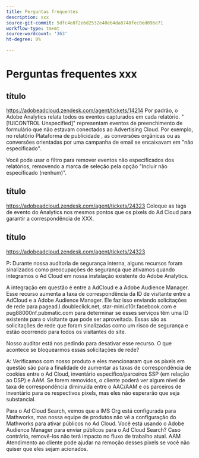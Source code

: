 ```yaml
---
title: Perguntas frequentes
description: xxx
source-git-commit: 5dfc4e8f2e6d2532e40eb4da8748fec0ed096e71
workflow-type: tm+mt
source-wordcount: '363'
ht-degree: 0%

---
```


# Perguntas frequentes xxx

## título

https://adobeadcloud.zendesk.com/agent/tickets/14214 Por padrão, o Adobe Analytics relata todos os eventos capturados em cada relatório. &quot;[!UICONTROL Unspecified]&quot; representam eventos de preenchimento de formulário que não estavam conectados ao Advertising Cloud. Por exemplo, no relatório Plataforma de publicidade , as conversões orgânicas ou as conversões orientadas por uma campanha de email se encaixavam em &quot;não especificado&quot;.

Você pode usar o filtro para remover eventos não especificados dos relatórios, removendo a marca de seleção pela opção &quot;Incluir não especificado (nenhum)&quot;. <!-- Not sure if this is in DSP or in Analytics Workspace -->

## título

https://adobeadcloud.zendesk.com/agent/tickets/24323 Coloque as tags de evento do Analytics nos mesmos pontos que os pixels do Ad Cloud para garantir a correspondência de XXX.

## título

https://adobeadcloud.zendesk.com/agent/tickets/24323

P: Durante nossa auditoria de segurança interna, alguns recursos foram sinalizados como preocupações de segurança que ativamos quando integramos o Ad Cloud em nossa instalação existente do Adobe Analytics.

A integração em questão é entre a AdCloud e a Adobe Audience Manager. Esse recurso aumenta a taxa de correspondência da ID de visitante entre a AdCloud e a Adobe Audience Manager. Ele faz isso enviando solicitações de rede para pagead.l.doubleclick.net, star-mini.c10r.facebook.com e pug88000nf.pubmatic.com para determinar se esses serviços têm uma ID existente para o visitante que pode ser aproveitada. Essas são as solicitações de rede que foram sinalizadas como um risco de segurança e estão ocorrendo para todos os visitantes do site.

Nosso auditor está nos pedindo para desativar esse recurso. O que acontece se bloquearmos essas solicitações de rede?

A: Verificamos com nosso produto e eles mencionaram que os pixels em questão são para a finalidade de aumentar as taxas de correspondência de cookies entre o Ad Cloud, inventário específico/parceiros SSP (em relação ao DSP) e AAM.  Se forem removidos, o cliente poderá ver algum nível de taxa de correspondência diminuída entre o AAC/AAM e os parceiros de inventário para os respectivos pixels, mas eles não esperarão que seja substancial.

Para o Ad Cloud Search, vemos que a IMS Org está configurada para Mathworks, mas nossa equipe de produtos não vê a configuração do Mathworks para ativar públicos no Ad Cloud. Você está usando o Adobe Audience Manager para enviar públicos para o Ad Cloud Search? Caso contrário, removê-los não terá impacto no fluxo de trabalho atual. AAM Atendimento ao cliente pode ajudar na remoção desses pixels se você não quiser que eles sejam acionados.

